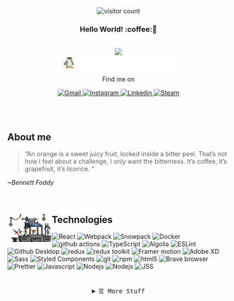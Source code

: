 <div align="center">
   <img alt="visitor count" src="https://visitor-badge.glitch.me/badge?page_id=reikrom.reikrom&style=flat-square&color=0088cc" />
  <h3>Hello World! :coffee:👋 </h3>
  <br>
  <img src="https://readme-typing-svg.herokuapp.com?font=Fira+Coda&vCenter=true&width=500&lines=Front-end+developer;UX+Designer;Jack+of+all+trades+master+of+none...;...but+often+better+than+a+master+of+one+++;Always+learning+new+things&center=true&width=500&height=45">
   <br>
<!--Long walk -->
<img align="center" alt="woods" width="50%" src="https://raw.githubusercontent.com/reikrom/reikrom/main/long%20walk.gif"> 
</div>
<!-- Social Links -->
<div align="center"> 
  <p>Find me on</p>
  <!-- Gmail -->
  <a href="mailto:mr.mygo@gmail.com" target="_blank"><img alt="Gmail"
          src="https://img.shields.io/badge/-Gmail-EA4335?style=flat-square&logo=Gmail&logoColor=white">
  </a>
  <!-- Instagram -->
  <a href="https://www.instagram.com/reikrom/" target="_blank"><img alt="Instagram"
          src="https://img.shields.io/badge/-Instagram-E4405F?style=flat-square&logo=Instagram&logoColor=white">
  </a>
  <!-- Linkedin -->
  <a href="https://www.linkedin.com/in/rei-kromulis/" target="_blank"><img alt="Linkedin"
          src="https://img.shields.io/badge/-Linkedin-0A66C2?style=flat-square&logo=Linkedin&logoColor=white">
  </a>
    <a href="https://steamcommunity.com/id/scrng/" target="_blank"><img alt="Steam"
          src="https://img.shields.io/badge/-Steam-1b2838?style=flat-square&logo=Steam&logoColor=white">
  </a>
</div>
<br>
<br>
<br>

## About me

  >“An orange is a sweet juicy fruit, locked inside a bitter peel. That’s not how I feel about a challenge, I only want the bitterness. It’s coffee, it’s grapefruit, it’s licorice. ”

*~Bennett Foddy*
<br>
<br>
<br>
<!-- Technology -->
## <img align="left" alt="woods" width="20%" src="https://raw.githubusercontent.com/reikrom/reikrom/main/technologies.gif">  Technologies
<p> 
 <img alt="React" src="https://img.shields.io/badge/-React-45b8d8?style=flat-square&logo=react&logoColor=white" />
  <img alt="Webpack" src="https://img.shields.io/badge/-Webpack-8DD6F9?style=flat-square&logo=webpack&logoColor=white" /> 
  <img alt="Snowpack" src="https://img.shields.io/badge/-Snowpack-2E5E82?style=flat-square&logo=snowpack&logoColor=white" /> 
  <img alt="Docker" src="https://img.shields.io/badge/-Docker-46a2f1?style=flat-square&logo=docker&logoColor=white" />
  <img alt="github actions" src="https://img.shields.io/badge/-Github_Actions-2088FF?style=flat-square&logo=github-actions&logoColor=white" />
  <img alt="TypeScript" src="https://img.shields.io/badge/-TypeScript-007ACC?style=flat-square&logo=typescript&logoColor=white" />
  <img alt="Algolia" src="https://img.shields.io/badge/-Algolia-605CEC?style=flat-square&logo=algolia&logoColor=white" />
  <img alt="ESLint" src="https://img.shields.io/badge/-ESLint-4b32c3?style=flat-square&logo=eslint&logoColor=white" />
  <img alt="Github Desktop" src="https://img.shields.io/badge/-Github Desktop-6532B4?style=flat-square&logo=github&logoColor=white" />
  <img alt="redux" src="https://img.shields.io/badge/-Redux-764ABC?style=flat-square&logo=redux&logoColor=white" />
  <img alt="redux toolkit" src="https://img.shields.io/badge/-Redux Toolkit-875bcd?style=flat-square&logo=redux&logoColor=white" />
  <img alt="Framer motion" src="https://img.shields.io/badge/-Framer Motion-F107A3?style=flat-square&logo=framer&logoColor=white" />
  <img alt="Adobe XD" src="https://img.shields.io/badge/-Adobe XD-F75EEE?style=flat-square&logo=adobe-xd&logoColor=white" />
  <img alt="Sass" src="https://img.shields.io/badge/-Sass-CC6699?style=flat-square&logo=sass&logoColor=white" />
  <img alt="Styled Components" src="https://img.shields.io/badge/-Styled_Components-db7092?style=flat-square&logo=styled-components&logoColor=white" />
  <img alt="git" src="https://img.shields.io/badge/-Git-F05032?style=flat-square&logo=git&logoColor=white" />
  <img alt="npm" src="https://img.shields.io/badge/-NPM-CB3837?style=flat-square&logo=npm&logoColor=white" />
  <img alt="html5" src="https://img.shields.io/badge/-HTML5-E34F26?style=flat-square&logo=html5&logoColor=white" />
  <img alt="Brave browser" src="https://img.shields.io/badge/-Brave_Browser-FB542B?style=flat-square&logo=brave&logoColor=white" />
  <img alt="Prettier" src="https://img.shields.io/badge/-Prettier-F7B93E?style=flat-square&logo=prettier&logoColor=white" />
  <img alt="Javascript" src="https://img.shields.io/badge/-Javascript-fce300?style=flat-square&logo=javascript&logoColor=black" />
  <img alt="Nodejs" src="https://img.shields.io/badge/-Nodejs-43853d?style=flat-square&logo=Node-js&logoColor=white" />
  <img alt="Nodejs" src="https://img.shields.io/badge/-nvm-408637?style=flat-square&logo=nvm&logoColor=white" />
  <img alt="JSS" src="https://img.shields.io/badge/-JSS-24292e?style=flat-square&logo=JSS&logoColor=white" />
  
  </p> 
  
  #
  

<details align="center">
  <summary> <samp>&#9776; More Stuff</samp></summary>
  <br>
    <div align="center">
       <h3> Stats </h3>
      <br>
       <img alt="Commits" src="https://github-profile-trophy.vercel.app/?username=reikrom&title=Commit&theme=onedark&column=1" />
        <br>
        <br>
        <img alt="Rei Krom's GitHub Stats"
                src="https://github-readme-stats.vercel.app/api?username=reikrom&show_icons=true&theme=radical&count_private=true" />
        <br>
      <h3> <img alt="dancing penguin" src="https://raw.githubusercontent.com/reikrom/reikrom/main/facing-right.gif" width="50" /> 🎶 Music 🎶 <img alt="dancing penguin" src="https://raw.githubusercontent.com/reikrom/reikrom/main/facing-left.gif" width="50" /> </h3>
      <br>
        <img alt="recent Spotify" src="https://spotify-recently-played-readme.vercel.app/api?user=1182896069" />
      <br>
        </div>
</details>

#

  
  
